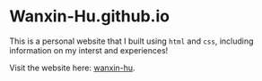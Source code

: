 # Wanxin-Hu.github.io
This is a personal website that I built using `html` and `css`, including information on my interst and experiences!

Visit the website here: [wanxin-hu](wanxin-hu.me). 